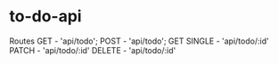 # to-do-api
Routes
GET - 'api/todo';
POST - 'api/todo';
GET SINGLE - 'api/todo/:id'
PATCH - 'api/todo/:id'
DELETE - 'api/todo/:id'
